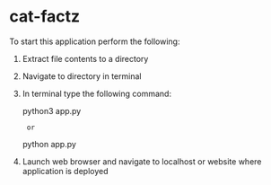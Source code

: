 # cat-factz
To start this application perform the following:

1) Extract file contents to a directory

2) Navigate to directory in terminal

3) In terminal type the following command:

    python3 app.py

        or

    python app.py

4) Launch web browser and navigate to localhost or website where application is deployed